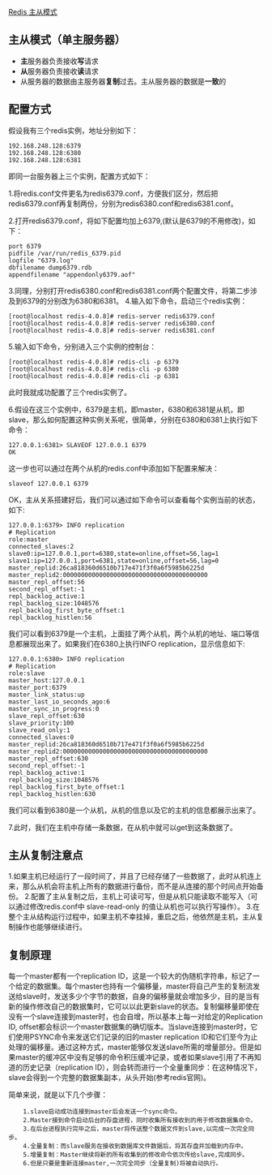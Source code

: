 [Redis 主从模式](https://www.cnblogs.com/yjh1995/p/13507047.html)

## 主从模式（单主服务器）

- **主**服务器负责接收**写**请求
- **从**服务器负责接收**读**请求
- 从服务器的数据由主服务器**复制**过去。主从服务器的数据是**一致**的

## 配置方式

假设我有三个redis实例，地址分别如下：

```
192.168.248.128:6379  
192.168.248.128:6380  
192.168.248.128:6381
```

即同一台服务器上三个实例，配置方式如下：

1.将redis.conf文件更名为redis6379.conf，方便我们区分，然后把redis6379.conf再复制两份，分别为redis6380.conf和redis6381.conf。

2.打开redis6379.conf，将如下配置均加上6379,(默认是6379的不用修改)，如下：

```
port 6379
pidfile /var/run/redis_6379.pid
logfile "6379.log"
dbfilename dump6379.rdb
appendfilename "appendonly6379.aof"
```

3.同理，分别打开redis6380.conf和redis6381.conf两个配置文件，将第二步涉及到6379的分别改为6380和6381。
4.输入如下命令，启动三个redis实例：

```
[root@localhost redis-4.0.8]# redis-server redis6379.conf
[root@localhost redis-4.0.8]# redis-server redis6380.conf
[root@localhost redis-4.0.8]# redis-server redis6381.conf
```

5.输入如下命令，分别进入三个实例的控制台：

```
[root@localhost redis-4.0.8]# redis-cli -p 6379
[root@localhost redis-4.0.8]# redis-cli -p 6380
[root@localhost redis-4.0.8]# redis-cli -p 6381
```

此时我就成功配置了三个redis实例了。

6.假设在这三个实例中，6379是主机，即master，6380和6381是从机，即slave，那么如何配置这种实例关系呢，很简单，分别在6380和6381上执行如下命令：

```
127.0.0.1:6381> SLAVEOF 127.0.0.1 6379
OK
```

这一步也可以通过在两个从机的redis.conf中添加如下配置来解决：

```
slaveof 127.0.0.1 6379
```

OK，主从关系搭建好后，我们可以通过如下命令可以查看每个实例当前的状态，如下:

```
127.0.0.1:6379> INFO replication
# Replication
role:master
connected_slaves:2
slave0:ip=127.0.0.1,port=6380,state=online,offset=56,lag=1
slave1:ip=127.0.0.1,port=6381,state=online,offset=56,lag=0
master_replid:26ca818360d6510b717e471f3f0a6f5985b6225d
master_replid2:0000000000000000000000000000000000000000
master_repl_offset:56
second_repl_offset:-1
repl_backlog_active:1
repl_backlog_size:1048576
repl_backlog_first_byte_offset:1
repl_backlog_histlen:56
```

我们可以看到6379是一个主机，上面挂了两个从机，两个从机的地址、端口等信息都展现出来了。如果我们在6380上执行INFO replication，显示信息如下:

```
127.0.0.1:6380> INFO replication
# Replication
role:slave
master_host:127.0.0.1
master_port:6379
master_link_status:up
master_last_io_seconds_ago:6
master_sync_in_progress:0
slave_repl_offset:630
slave_priority:100
slave_read_only:1
connected_slaves:0
master_replid:26ca818360d6510b717e471f3f0a6f5985b6225d
master_replid2:0000000000000000000000000000000000000000
master_repl_offset:630
second_repl_offset:-1
repl_backlog_active:1
repl_backlog_size:1048576
repl_backlog_first_byte_offset:1
repl_backlog_histlen:630
```

我们可以看到6380是一个从机，从机的信息以及它的主机的信息都展示出来了。

7.此时，我们在主机中存储一条数据，在从机中就可以get到这条数据了。

## 主从复制注意点

1.如果主机已经运行了一段时间了，并且了已经存储了一些数据了，此时从机连上来，那么从机会将主机上所有的数据进行备份，而不是从连接的那个时间点开始备份。
2.配置了主从复制之后，主机上可读可写，但是从机只能读取不能写入（可以通过修改redis.conf中 slave-read-only 的值让从机也可以执行写操作）。
3.在整个主从结构运行过程中，如果主机不幸挂掉，重启之后，他依然是主机，主从复制操作也能够继续进行。

## 复制原理

每一个master都有一个replication  ID，这是一个较大的伪随机字符串，标记了一个给定的数据集。每个master也持有一个偏移量，master将自己产生的复制流发送给slave时，发送多少个字节的数据，自身的偏移量就会增加多少，目的是当有新的操作修改自己的数据集时，它可以以此更新slave的状态。复制偏移量即使在没有一个slave连接到master时，也会自增，所以基本上每一对给定的Replication ID,  offset都会标识一个master数据集的确切版本。当slave连接到master时，它们使用PSYNC命令来发送它们记录的旧的master  replication  ID和它们至今为止处理的偏移量。通过这种方式，master能够仅发送slave所需的增量部分。但是如果master的缓冲区中没有足够的命令积压缓冲记录，或者如果slave引用了不再知道的历史记录（replication ID），则会转而进行一个全量重同步：在这种情况下，slave会得到一个完整的数据集副本，从头开始(参考redis官网)。

简单来说，就是以下几个步骤：

```
    1.slave启动成功连接到master后会发送一个sync命令。  
    2.Master接到命令启动后台的存盘进程，同时收集所有接收到的用于修改数据集命令。  
    3.在后台进程执行完毕之后，master将传送整个数据文件到slave,以完成一次完全同步。  
    4.全量复制：而slave服务在接收到数据库文件数据后，将其存盘并加载到内存中。  
    5.增量复制：Master继续将新的所有收集到的修改命令依次传给slave,完成同步。  
    6.但是只要是重新连接master,一次完全同步（全量复制)将被自动执行。  
```